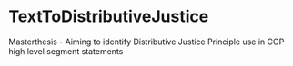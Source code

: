 # TextToDistributiveJustice
 Masterthesis - Aiming to identify Distributive Justice Principle use in COP high level segment statements
